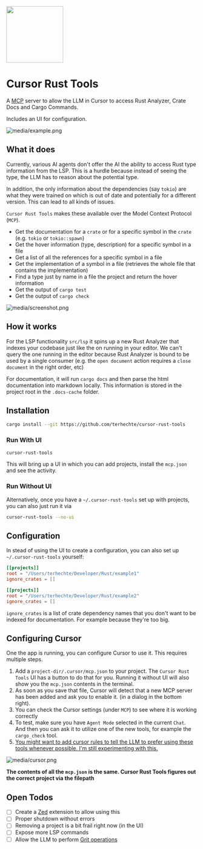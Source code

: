 <img src="media/icon.png" width="150" height="149" />


# Cursor Rust Tools

A [MCP](https://www.anthropic.com/news/model-context-protocol) server to allow the LLM in Cursor to 
access Rust Analyzer, Crate Docs and Cargo Commands.

Includes an UI for configuration.

![media/example.png](media/example.png)

## What it does

Currently, various AI agents don't offer the AI the ability to access Rust type information from the LSP.
This is a hurdle because instead of seeing the type, the LLM has to reason about the potential type.

In addition, the only information about the dependencies (say `tokio`) are what they were trained on which is
out of date and potentially for a different version. This can lead to all kinds of issues.

`Cursor Rust Tools` makes these available over the Model Context Protocol (`MCP`).

- Get the documentation for a `crate` or for a specific symbol in the `crate` (e.g. `tokio` or `tokio::spawn`)
- Get the hover information (type, description) for a specific symbol in a file
- Get a list of all the references for a specific symbol in a file
- Get the implementation of a symbol in a file (retrieves the whole file that contains the implementation)
- Find a type just by name in a file the project and return the hover information
- Get the output of `cargo test`
- Get the output of `cargo check`

![media/screenshot.png](media/screenshot.png)

## How it works

For the LSP functionality `src/lsp` it spins up a new Rust Analyzer that indexes your codebase just like the on running in your editor. We can't query the one running in the editor because Rust Analyzer is bound to be used by a single consumer (e.g. the `open document` action requires a `close document` in the right order, etc)

For documentation, it will run `cargo docs` and then parse the html documentation into markdown locally.
This information is stored in the project root in the `.docs-cache` folder.

## Installation

```sh
cargo install --git https://github.com/terhechte/cursor-rust-tools
```

### Run With UI

``` sh
cursor-rust-tools
```

This will bring up a UI in which you can add projects, install the `mcp.json` and see the activity.

### Run Without UI

Alternatively, once you have a `~/.cursor-rust-tools` set up with projects, you can also just run it via

``` sh
cursor-rust-tools --no-ui
```

## Configuration

In stead of using the UI to create a configuration, you can also set up `~/.cursor-rust-tools` yourself:

``` toml
[[projects]]
root = "/Users/terhechte/Developer/Rust/example1"
ignore_crates = []

[[projects]]
root = "/Users/terhechte/Developer/Rust/example2"
ignore_crates = []
```

`ignore_crates` is a list of crate dependency names that you don't want to be indexed for documentation. For example because they're too big.

## Configuring Cursor

One the app is running, you can configure Cursor to use it. This requires multiple steps.

1. Add a `project-dir/.cursor/mcp.json` to your project. The `Cursor Rust Tools` UI has a button to do that for you. Running it without UI will also show you the `mcp.json` contents in the terminal.
2. As soon as you save that file, Cursor will detect that a new MCP server has been added and ask you to enable it. (in a dialog in the bottom right).
3. You can check the Cursor settings (under `MCP`) to see where it is working correctly
4. To test, make sure you have `Agent Mode` selected in the current `Chat`. And then you can ask it to utilize one of the new tools, for example the `cargo_check` tool.
5. [You might want to add cursor rules to tell the LLM to prefer using these tools whenever possible. I'm still experimenting with this.](https://docs.cursor.com/context/rules-for-ai)

![media/cursor.png](media/cursor.png)

**The contents of all the `mcp.json` is the same. Cursor Rust Tools figures out the correct project via
the filepath**

## Open Todos

- [ ] Create a [Zed](https://zed.dev) extension to allow using this
- [ ] Proper shutdown without errors
- [ ] Removing a project is a bit frail right now (in the UI)
- [ ] Expose more LSP commands
- [ ] Allow the LLM to perform [Grit operations](https://docs.grit.io/patterns#Miscellaneous)
